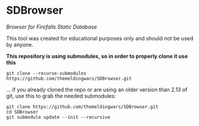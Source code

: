 
# SDBrowser
*Browser for Firefalls Static Database*

This tool was created for educational purposes only and should not be used by anyone.




**This repository is using submodules, so in order to properly clone it use this**
```
git clone --recurse-submodules https://github.com/themeldingwars/SDBrowser.git
```

... if you already cloned the repo or are using an older version than 2.13 of git, use this to grab the needed submodules:

```
git clone https://github.com/themeldingwars/SDBrowser.git
cd SDBrowser
git submodule update --init --recursive
```

